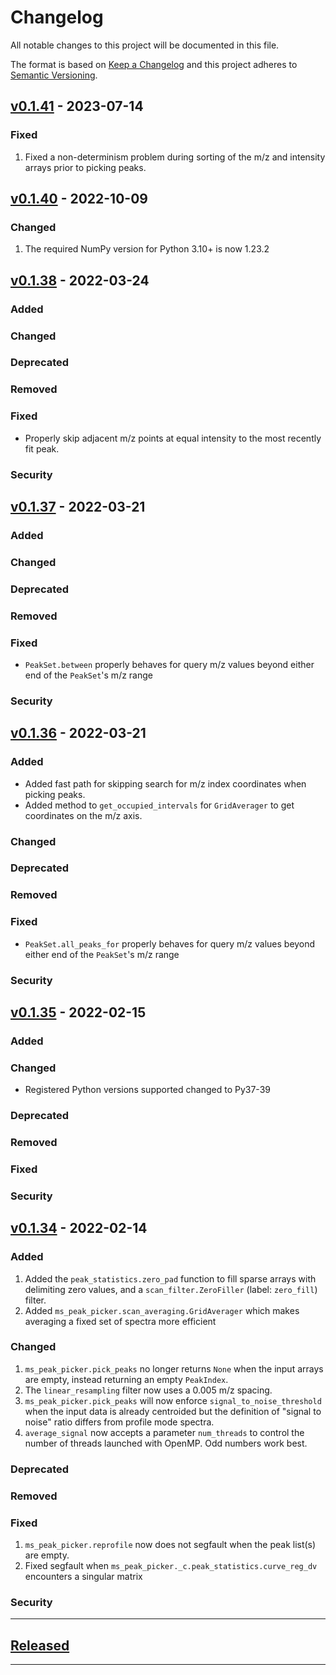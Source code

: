 # Changelog
All notable changes to this project will be documented in this file.

The format is based on [Keep a Changelog][Keep a Changelog] and this project adheres to [Semantic Versioning][Semantic Versioning].

## [v0.1.41] - 2023-07-14

### Fixed
1. Fixed a non-determinism problem during sorting of the m/z and intensity arrays prior to picking peaks.

## [v0.1.40] - 2022-10-09

### Changed
1. The required NumPy version for Python 3.10+ is now 1.23.2


## [v0.1.38] - 2022-03-24

### Added

### Changed

### Deprecated

### Removed

### Fixed
- Properly skip adjacent m/z points at equal intensity to the most recently fit peak.

### Security


## [v0.1.37] - 2022-03-21

### Added

### Changed

### Deprecated

### Removed

### Fixed
- `PeakSet.between` properly behaves for query m/z values beyond either end of the `PeakSet`'s m/z range

### Security


## [v0.1.36] - 2022-03-21

### Added
- Added fast path for skipping search for m/z index coordinates when picking peaks.
- Added method to `get_occupied_intervals` for `GridAverager` to get coordinates on the m/z axis.

### Changed

### Deprecated

### Removed

### Fixed
- `PeakSet.all_peaks_for` properly behaves for query m/z values beyond either end of the `PeakSet`'s m/z range

### Security


## [v0.1.35] - 2022-02-15

### Added

### Changed
- Registered Python versions supported changed to Py37-39

### Deprecated

### Removed

### Fixed

### Security


## [v0.1.34] - 2022-02-14


### Added
1. Added the `peak_statistics.zero_pad` function to fill sparse arrays with delimiting zero values, and a
   `scan_filter.ZeroFiller` (label: `zero_fill`) filter.
2. Added `ms_peak_picker.scan_averaging.GridAverager` which makes averaging a fixed set of spectra more efficient

### Changed
1. `ms_peak_picker.pick_peaks` no longer returns `None` when the input arrays are empty, instead returning
   an empty `PeakIndex`.
2. The `linear_resampling` filter now uses a 0.005 m/z spacing.
3. `ms_peak_picker.pick_peaks` will now enforce `signal_to_noise_threshold` when the input data is already centroided
   but the definition of "signal to noise" ratio differs from profile mode spectra.
4. `average_signal` now accepts a parameter `num_threads` to control the number of threads launched with OpenMP. Odd numbers
   work best.

### Deprecated

### Removed

### Fixed
1. `ms_peak_picker.reprofile` now does not segfault when the peak list(s) are empty.
2. Fixed segfault when `ms_peak_picker._c.peak_statistics.curve_reg_dv` encounters a singular matrix


### Security


---

## [Released]

---

<!-- Links -->
[Keep a Changelog]: https://keepachangelog.com/
[Semantic Versioning]: https://semver.org/

<!-- Versions -->
[Unreleased]: https://github.com/mobiusklein/ms_peak_picker/compare/v0.1.41...HEAD
[Released]: https://github.com/mobiusklein/ms_peak_picker/releases
[0.1.28]: https://github.com/mobiusklein/ms_peak_picker/releases/v0.1.28
[v0.1.34]: https://github.com/mobiusklein/ms_peak_picker/releases/v0.1.34
[v0.1.35]: https://github.com/mobiusklein/ms_peak_picker/releases/v0.1.35
[v0.1.36]: https://github.com/mobiusklein/ms_peak_picker/releases/v0.1.36
[v0.1.37]: https://github.com/mobiusklein/ms_peak_picker/releases/v0.1.37
[v0.1.38]: https://github.com/mobiusklein/ms_peak_picker/releases/v0.1.38
[v0.1.39]: https://github.com/mobiusklein/ms_peak_picker/releases/v0.1.39
[v0.1.40]: https://github.com/mobiusklein/ms_peak_picker/releases/v0.1.40
[v0.1.41]: https://github.com/mobiusklein/ms_peak_picker/releases/v0.1.41